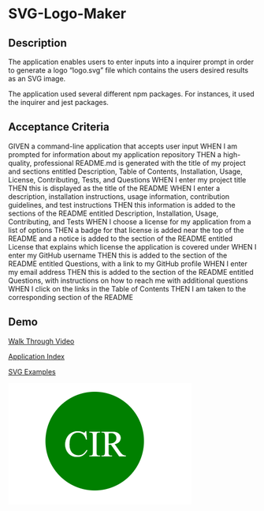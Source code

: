 # SVG-Logo-Maker

## Description

The application enables users to enter inputs into a inquirer prompt in order to generate a logo “logo.svg” file which contains the users desired results as an SVG image.

The application used several different npm packages. For instances, it used the inquirer and jest packages.

## Acceptance Criteria


GIVEN a command-line application that accepts user input
WHEN I am prompted for information about my application repository
THEN a high-quality, professional README.md is generated with the title of my project and sections entitled Description, Table of Contents, Installation, Usage, License, Contributing, Tests, and Questions
WHEN I enter my project title
THEN this is displayed as the title of the README
WHEN I enter a description, installation instructions, usage information, contribution guidelines, and test instructions
THEN this information is added to the sections of the README entitled Description, Installation, Usage, Contributing, and Tests
WHEN I choose a license for my application from a list of options
THEN a badge for that license is added near the top of the README and a notice is added to the section of the README entitled License that explains which license the application is covered under
WHEN I enter my GitHub username
THEN this is added to the section of the README entitled Questions, with a link to my GitHub profile
WHEN I enter my email address
THEN this is added to the section of the README entitled Questions, with instructions on how to reach me with additional questions
WHEN I click on the links in the Table of Contents
THEN I am taken to the corresponding section of the README

## Demo

[Walk Through Video](https://drive.google.com/file/d/1ybwch5Fl7QShTPycoNMLEBd8-4C-fSsO/view)

[Application Index](index.js)

[SVG Examples](./examples/)

![Figure: Sample](./img/sampleImg.png)

